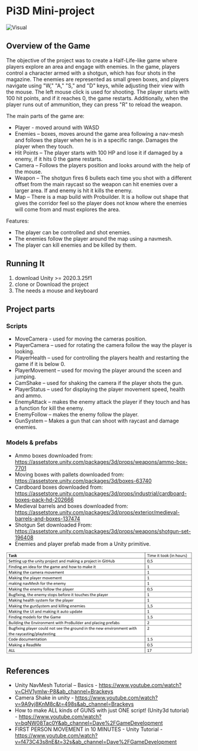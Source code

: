 # Pi3D Mini-project
![Visual](Skærmbillede%202023-11-28%20225808.png)
## Overview of the Game
The objective of the project was to create a Half-Life-like game where players explore an area and engage with enemies. In the game, players control a character armed with a shotgun, which has four shots in the magazine. The enemies are represented as small green boxes, and players navigate using "W," "A," "S," and "D" keys, while adjusting their view with the mouse. The left mouse click is used for shooting. The player starts with 100 hit points, and if it reaches 0, the game restarts. Additionally, when the player runs out of ammunition, they can press "R" to reload the weapon.

The main parts of the game are:
-	Player - moved around with WASD
-	Enemies – boxes, moves around the game area following a nav-mesh and follows the player when he is in a specific range. Damages the player when they touch. 
- 	Hit Points – The player starts with 100 HP and lose it if damaged by a enemy, if it hits 0 the game restarts. 
- 	Camera – Follows the players position and looks around with the help of the mouse. 
- 	Weapon – The shotgun fires 6 bullets each time you shot with a different offset from the main raycast so the weapon can hit enemies over a larger area. If and enemy is hit it kills the enemy. 
-   Map – There is a map build with Probuilder. It is a hollow out shape that gives the corridor feel so the player does not know where the enemies will come from and must explores the area.

Features:
-	The player can be controlled and shot enemies. 
- 	The enemies follow the player around the map using a navmesh. 
- 	The player can kill enemies and be killed by them.

## Running It
1. download Unity >= 2020.3.25f1
2. clone or Download the project
3. The needs a mouse and keyboard

## Project parts

### Scripts
-	MoveCamera - used for moving the cameras position. 
- 	PlayerCamera – used for rotating the camera follow the way the player is looking. 
-   PlayerHealth – used for controlling the players health and restarting the game if it is below 0. 
-   PlayerMovement – used for moving the player around the sceen and jumping. 
-   CamShake – used for shaking the camera if the player shots the gun. 
- 	PlayerStatus – used for displaying the player movement speed, health and ammo. 
- 	EnemyAttack – makes the enemy attack the player if they touch and has a function for kill the enemy. 
-   EnemyFollow – makes the enemy follow the player. 
-   GunSystem – Makes a gun that can shoot with raycast and damage enemies.

### Models & prefabs
- Ammo boxes downloaded from: https://assetstore.unity.com/packages/3d/props/weapons/ammo-box-7701 
- Moving boxes with pallets downloaded from: https://assetstore.unity.com/packages/3d/boxes-63740 
- Cardboard boxes downloaded from: https://assetstore.unity.com/packages/3d/props/industrial/cardboard-boxes-pack-hd-202666 
- Medieval barrels and boxes downloaded from: https://assetstore.unity.com/packages/3d/props/exterior/medieval-barrels-and-boxes-137474 
- Shotgun Set downloaded From: https://assetstore.unity.com/packages/3d/props/weapons/shotgun-set-196408 
- Enemies and player prefab made from a Unity primitive.

![Visual](TimeTAb.png)

## References
- 	Unity NavMesh Tutorial – Basics - https://www.youtube.com/watch?v=CHV1ymlw-P8&ab_channel=Brackeys 
- 	Camera Shake in unity - https://www.youtube.com/watch?v=9A9yj8KnM8c&t=498s&ab_channel=Brackeys 
- How to make ALL kinds of GUNS with just ONE script! (Unity3d tutorial) - https://www.youtube.com/watch?v=bqNW08Tac0Y&ab_channel=Dave%2FGameDevelopment 
- 	FIRST PERSON MOVEMENT in 10 MINUTES - Unity Tutorial - https://www.youtube.com/watch?v=f473C43s8nE&t=32s&ab_channel=Dave%2FGameDevelopment